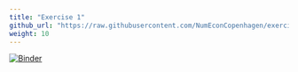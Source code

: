 ```yaml
---
title: "Exercise 1"
github_url: "https://raw.githubusercontent.com/NumEconCopenhagen/exercises-2019/master/PS1/exercise.ipynb"
weight: 10
---
```

[![Binder](https://mybinder.org/badge_logo.svg)](https://mybinder.org/v2/gh/NumEconCopenhagen/exercises-2019/master?urlpath=lab/tree/PS1/exercise.ipynb)
